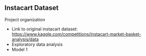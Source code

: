 ## Instacart Dataset

Project organization 
- Link to original instacart dataset: https://www.kaggle.com/competitions/instacart-market-basket-analysis/data
- Exploratory data analysis
- Model 1

